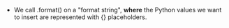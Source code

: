 - We call .format() on a "format string", **where** the Python values we want to insert are represented with {} placeholders.
